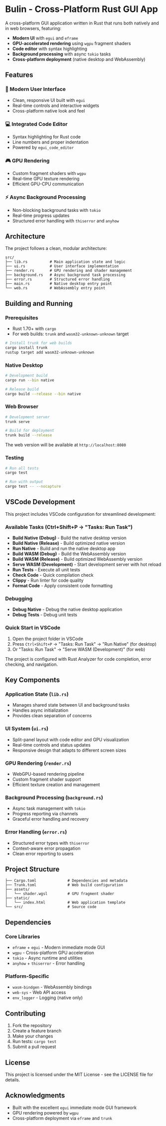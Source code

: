 # Bulin - Cross-Platform Rust GUI App

A cross-platform GUI application written in Rust that runs both natively and in web browsers, featuring:

- **Modern UI** with `egui` and `eframe`
- **GPU-accelerated rendering** using `wgpu` fragment shaders
- **Code editor** with syntax highlighting
- **Background processing** with async `tokio` tasks
- **Cross-platform deployment** (native desktop and WebAssembly)

## Features

### 🎨 Modern User Interface
- Clean, responsive UI built with `egui`
- Real-time controls and interactive widgets
- Cross-platform native look and feel

### 💻 Integrated Code Editor
- Syntax highlighting for Rust code
- Line numbers and proper indentation
- Powered by `egui_code_editor`

### 🎮 GPU Rendering
- Custom fragment shaders with `wgpu`
- Real-time GPU texture rendering
- Efficient GPU-CPU communication

### ⚡ Async Background Processing
- Non-blocking background tasks with `tokio`
- Real-time progress updates
- Structured error handling with `thiserror` and `anyhow`

## Architecture

The project follows a clean, modular architecture:

```
src/
├── lib.rs          # Main application state and logic
├── ui.rs           # User interface implementation
├── render.rs       # GPU rendering and shader management
├── background.rs   # Async background task processing
├── error.rs        # Structured error handling
├── main.rs         # Native desktop entry point
└── web.rs          # WebAssembly entry point
```

## Building and Running

### Prerequisites

- Rust 1.70+ with `cargo`
- For web builds: `trunk` and `wasm32-unknown-unknown` target

```bash
# Install trunk for web builds
cargo install trunk
rustup target add wasm32-unknown-unknown
```

### Native Desktop

```bash
# Development build
cargo run --bin native

# Release build
cargo build --release --bin native
```

### Web Browser

```bash
# Development server
trunk serve

# Build for deployment
trunk build --release
```

The web version will be available at `http://localhost:8080`

### Testing

```bash
# Run all tests
cargo test

# Run with output
cargo test -- --nocapture
```

## VSCode Development

This project includes VSCode configuration for streamlined development:

### Available Tasks (Ctrl+Shift+P → "Tasks: Run Task")
- **Build Native (Debug)** - Build the native desktop version
- **Build Native (Release)** - Build optimized native version
- **Run Native** - Build and run the native desktop app
- **Build WASM (Debug)** - Build the WebAssembly version
- **Build WASM (Release)** - Build optimized WebAssembly version
- **Serve WASM (Development)** - Start development server with hot reload
- **Run Tests** - Execute all unit tests
- **Check Code** - Quick compilation check
- **Clippy** - Run linter for code quality
- **Format Code** - Apply consistent code formatting

### Debugging
- **Debug Native** - Debug the native desktop application
- **Debug Tests** - Debug unit tests

### Quick Start in VSCode
1. Open the project folder in VSCode
2. Press `Ctrl+Shift+P` → "Tasks: Run Task" → "Run Native" (for desktop)
3. Or "Tasks: Run Task" → "Serve WASM (Development)" (for web)

The project is configured with Rust Analyzer for code completion, error checking, and navigation.

## Key Components

### Application State (`lib.rs`)
- Manages shared state between UI and background tasks
- Handles async initialization
- Provides clean separation of concerns

### UI System (`ui.rs`)
- Split-panel layout with code editor and GPU visualization
- Real-time controls and status updates
- Responsive design that adapts to different screen sizes

### GPU Rendering (`render.rs`)
- WebGPU-based rendering pipeline
- Custom fragment shader support
- Efficient texture creation and management

### Background Processing (`background.rs`)
- Async task management with `tokio`
- Progress reporting via channels
- Graceful error handling and recovery

### Error Handling (`error.rs`)
- Structured error types with `thiserror`
- Context-aware error propagation
- Clean error reporting to users

## Project Structure

```
├── Cargo.toml              # Dependencies and metadata
├── Trunk.toml              # Web build configuration
├── assets/
│   └── shader.wgsl         # GPU fragment shader
├── static/
│   └── index.html          # Web application template
└── src/                    # Source code
```

## Dependencies

### Core Libraries
- `eframe` + `egui` - Modern immediate mode GUI
- `wgpu` - Cross-platform GPU acceleration
- `tokio` - Async runtime and utilities
- `anyhow` + `thiserror` - Error handling

### Platform-Specific
- `wasm-bindgen` - WebAssembly bindings
- `web-sys` - Web API access
- `env_logger` - Logging (native only)

## Contributing

1. Fork the repository
2. Create a feature branch
3. Make your changes
4. Run tests: `cargo test`
5. Submit a pull request

## License

This project is licensed under the MIT License - see the LICENSE file for details.

## Acknowledgments

- Built with the excellent `egui` immediate mode GUI framework
- GPU rendering powered by `wgpu`
- Cross-platform deployment via `eframe` and `trunk`
